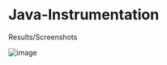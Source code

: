 # Java-Instrumentation
Results/Screenshots

![image](https://github.com/purbarunc/Java-Instrumentation/assets/28572738/0ebd2f58-e71c-4ddf-a943-dd2f7db5208f)
